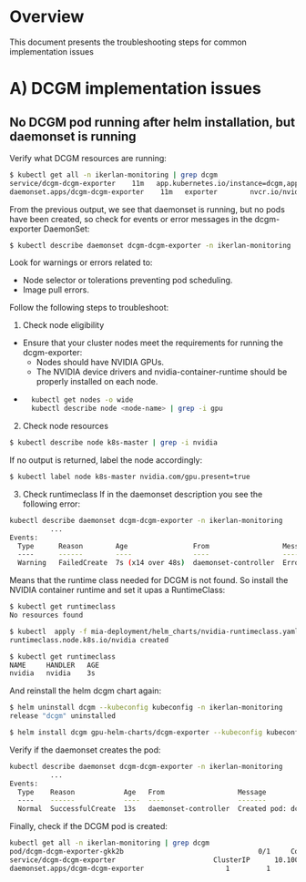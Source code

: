 # Overview
This document presents the troubleshooting steps for common implementation issues

# A) DCGM implementation issues
## No DCGM pod running after helm installation, but daemonset is running
Verify what DCGM resources are running:
```bash
$ kubectl get all -n ikerlan-monitoring | grep dcgm
service/dcgm-dcgm-exporter    11m   app.kubernetes.io/instance=dcgm,app.kubernetes.io/name=dcgm-exporter
daemonset.apps/dcgm-dcgm-exporter    11m   exporter        nvcr.io/nvidia/k8s/dcgm-exporter:3.3.9-3.6.1-ubuntu22.04   app.kubernetes.io/component=dcgm-exporter,app.kubernetes.io/instance=dcgm,app.kubernetes.io/name=dcgm-exporter
```

From the previous output, we see that daemonset is running, but no pods have been created, so check for events or error messages in the dcgm-exporter DaemonSet:
```bash
$ kubectl describe daemonset dcgm-dcgm-exporter -n ikerlan-monitoring
```

Look for warnings or errors related to:
- Node selector or tolerations preventing pod scheduling.
- Image pull errors.

Follow the following steps to troubleshoot:
1. Check node eligibility
  - Ensure that your cluster nodes meet the requirements for running the dcgm-exporter:
     - Nodes should have NVIDIA GPUs.
     - The NVIDIA device drivers and nvidia-container-runtime should be properly installed on each node.
  - 
    ```bash
      kubectl get nodes -o wide
      kubectl describe node <node-name> | grep -i gpu
    ```

2. Check node resources
```bash
$ kubectl describe node k8s-master | grep -i nvidia
```

If no output is returned, label the node accordingly:
```bash
$ kubectl label node k8s-master nvidia.com/gpu.present=true

```

3. Check runtimeclass
If in the daemonset description you see the following error:
```bash
kubectl describe daemonset dcgm-dcgm-exporter -n ikerlan-monitoring
          ...
Events:
  Type      Reason        Age                From                  Message
  ----      ------        ----               ----                  -------
  Warning   FailedCreate  7s (x14 over 48s)  daemonset-controller  Error creating: pods "dcgm-dcgm-exporter-" is forbidden: pod rejected: RuntimeClass "nvidia" not found
```

Means that the runtime class needed for DCGM is not found. So install the NVIDIA container runtime and set it upas a RuntimeClass:
```bash
$ kubectl get runtimeclass
No resources found

$ kubectl  apply -f mia-deployment/helm_charts/nvidia-runtimeclass.yaml
runtimeclass.node.k8s.io/nvidia created

$ kubectl get runtimeclass
NAME     HANDLER   AGE
nvidia   nvidia    3s
```

And reinstall the helm dcgm chart again:
```bash
$ helm uninstall dcgm --kubeconfig kubeconfig -n ikerlan-monitoring
release "dcgm" uninstalled

$ helm install dcgm gpu-helm-charts/dcgm-exporter --kubeconfig kubeconfig --namespace ikerlan-monitoring --values mia-deployment/helm_charts/values_dcgm.yaml
```

Verify if the daemonset creates the pod:
```bash
kubectl describe daemonset dcgm-dcgm-exporter -n ikerlan-monitoring
          ...
Events:
  Type    Reason            Age   From                  Message
  ----    ------            ----  ----                  -------
  Normal  SuccessfulCreate  13s   daemonset-controller  Created pod: dcgm-dcgm-exporter-gkk2b
```

Finally, check if the DCGM pod is created:
```bash
kubectl get all -n ikerlan-monitoring | grep dcgm
pod/dcgm-dcgm-exporter-gkk2b                                 0/1     ContainerCreating   0          6m32s
service/dcgm-dcgm-exporter                        ClusterIP      10.100.198.200   <none>        9400/TCP                        6m32s
daemonset.apps/dcgm-dcgm-exporter                    1         1         0       1            0           <none>                   6m32s
```